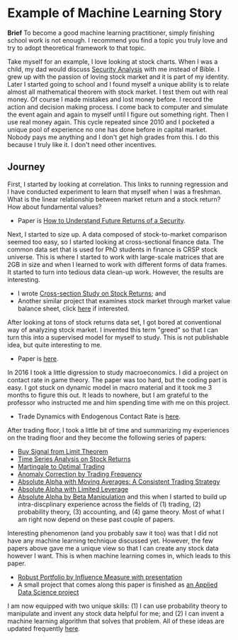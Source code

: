# Example of Machine Learning Story

**Brief** To become a good machine learning practitioner, simply finishing school work is not enough. I recommend you find a topic you truly love and try to adopt theoretical framework to that topic. 

Take myself for an example, I love looking at stock charts. When I was a child, my dad would discuss [Security Analysis](https://www.amazon.com/Security-Analysis-Foreword-Buffett-Editions/dp/0071592539) with me instead of Bible. I grew up with the passion of loving stock market and it is part of my identity. Later I started going to school and I found myself a unique ability is to relate almost all mathematical theorem with stock market. I test them out with real money. Of course I made mistakes and lost money before. I record the action and decision making process. I come back to computer and simulate the event again and again to myself until I figure out something right. Then I use real money again. This cycle repeated since 2010 and I pocketed a unique pool of experience no one has done before in capital market. Nobody pays me anything and I don't get high grades from this. I do this because I truly like it. I don't need other incentives. 

## Journey

First, I started by looking at correlation. This links to running regression and I have conducted experiment to learn that myself when I was a freshman. What is the linear relationship between market return and a stock return? How about fundamental values? 
- Paper is [How to Understand Future Returns of a Security](https://yiqiaoyin.files.wordpress.com/2016/08/how-to-understand-future-returns-of-a-securityef80a5-revised-2014.pdf).

Next, I started to size up. A data composed of stock-to-market comparison seemed too easy, so I started looking at cross-sectional finance data. The common data set that is used for PhD students in finance is CRSP stock universe. This is where I started to work with large-scale matrices that are 2GB in size and when I learned to work with different forms of data frames. It started to turn into tedious data clean-up work. However, the results are interesting. 
- I wrote [Cross-section Study on Stock Returns](https://yiqiaoyin.files.wordpress.com/2016/08/cross-section-study-on-stock-returns-to-future-expectation-theorem.pdf); and 
- Another similar project that examines stock market through market value balance sheet, click [here](https://yiqiaoyin.files.wordpress.com/2016/08/alternative-empirical-study-on-market-value-balance-sheet.pdf) if interested.

After looking at tons of stock returns data set, I got bored at conventional way of analyzing stock market. I invented this term "greed" so that I can turn this into a supervised model for myself to study. This is not publishable idea, but quite interesting to me. 
- Paper is [here](https://yiqiaoyin.files.wordpress.com/2016/05/empirical-study-on-greed.pdf). 

In 2016 I took a little digression to study macroeconomics. I did a project on contact rate in game theory. The paper was too hard, but the coding part is easy. I got stuck on dynamic model in macro material and it took me 3 months to figure this out. It leads to nowhere, but I am grateful to the professor who instructed me and him spending time with me on this project. 
- Trade Dynamics with Endogenous Contact Rate is [here](https://yiqiaoyin.files.wordpress.com/2016/10/trade-dynamics-with-endogenous-contact-rate.pdf). 

After trading floor, I took a little bit of time and summarizing my experiences on the trading floor and they become the following series of papers:
- [Buy Signal from Limit Theorem](https://yiqiaoyin.files.wordpress.com/2018/05/buy-signal-from-limit-theorem.pdf)
- [Time Series Analysis on Stock Returns](https://yiqiaoyin.files.wordpress.com/2017/05/time-series-analysis-on-stock-returns.pdf)
- [Martingale to Optimal Trading](https://yiqiaoyin.files.wordpress.com/2016/10/martingale-to-optimal-trading.pdf)
- [Anomaly Correction by Trading Frequency](https://yiqiaoyin.files.wordpress.com/2016/09/anomaly-correction-by-trading-frequency.pdf)
- [Absolute Alpha with Moving Averages: A Consistent Trading Strategy](https://yiqiaoyin.files.wordpress.com/2016/05/absolute-alpha-with-moving-averages.pdf)
- [Absolute Alpha with Limited Leverage](https://yiqiaoyin.files.wordpress.com/2016/05/absolute-alpha-with-limited-leverage.pdf)
- [Absolute Alpha by Beta Manipulation](https://yiqiaoyin.files.wordpress.com/2016/05/absolute-alpha-by-beta-manipulation.pdf)
and this when I started to build up intra-discplinary experience across the fields of (1) trading, (2) probability theory, (3) accounting, and (4) game theory. Most of what I am right now depend on these past couple of papers.

Interesting phenomenon (and you probably saw it too) was that I did not have any machine learning technique discussed yet. However, the few papers above gave me a unique view so that I can create any stock data however I want. This is when machine learning comes in, which leads to this paper.
- [Robust Portfolio by Influence Measure with presentation](https://yiqiaoyin.files.wordpress.com/2018/12/rubust-portfolio-by-influence-measure-yiqiao-yin-2018.pdf)
- A small project that comes along this paper is finished as [an Applied Data Science project](https://github.com/yiqiao-yin/Fall2018-Advanced-Data-Science-Final-Project)

I am now equipped with two unique skills: (1) I can use probability theory to manipulate and invent any stock data helpful for me; and (2) I can invent a machine learning algorithm that solves that problem. All of these ideas are updated frequently [here](https://yinscapital.com/private-collection/).
